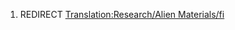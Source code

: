1.  REDIRECT [Translation:Research/Alien
    Materials/fi](Translation:Research/Alien_Materials/fi "wikilink")